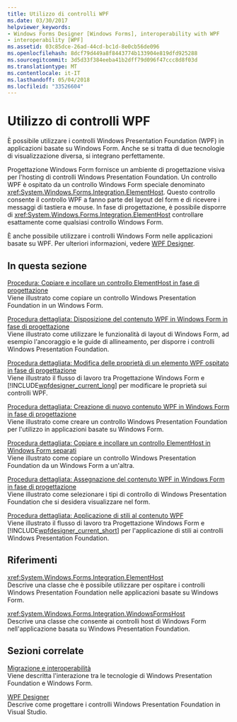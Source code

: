 ```yaml
---
title: Utilizzo di controlli WPF
ms.date: 03/30/2017
helpviewer_keywords:
- Windows Forms Designer [Windows Forms], interoperability with WPF
- interoperability [WPF]
ms.assetid: 03c85dce-26ad-44cd-bc1d-8e0cb56de096
ms.openlocfilehash: 8dcf79d449a8f8443774b133904e819dfd925288
ms.sourcegitcommit: 3d5d33f384eeba41b2dff79d096f47ccc8d8f03d
ms.translationtype: MT
ms.contentlocale: it-IT
ms.lasthandoff: 05/04/2018
ms.locfileid: "33526604"
---
```

# <a name="using-wpf-controls"></a>Utilizzo di controlli WPF
È possibile utilizzare i controlli Windows Presentation Foundation (WPF) in applicazioni basate su Windows Form. Anche se si tratta di due tecnologie di visualizzazione diversa, si integrano perfettamente.  
  
 Progettazione Windows Form fornisce un ambiente di progettazione visiva per l'hosting di controlli Windows Presentation Foundation. Un controllo WPF è ospitato da un controllo Windows Form speciale denominato <xref:System.Windows.Forms.Integration.ElementHost>. Questo controllo consente il controllo WPF a fanno parte del layout del form e di ricevere i messaggi di tastiera e mouse. In fase di progettazione, è possibile disporre di <xref:System.Windows.Forms.Integration.ElementHost> controllare esattamente come qualsiasi controllo Windows Form.  
  
 È anche possibile utilizzare i controlli Windows Form nelle applicazioni basate su WPF. Per ulteriori informazioni, vedere [WPF Designer](http://msdn.microsoft.com/library/c6c65214-8411-4e16-b254-163ed4099c26).  
  
## <a name="in-this-section"></a>In questa sezione  
 [Procedura: Copiare e incollare un controllo ElementHost in fase di progettazione](../../../../docs/framework/winforms/advanced/how-to-copy-and-paste-an-elementhost-control-at-design-time.md)  
 Viene illustrato come copiare un controllo Windows Presentation Foundation in un Windows Form.  
  
 [Procedura dettagliata: Disposizione del contenuto WPF in Windows Form in fase di progettazione](../../../../docs/framework/winforms/advanced/walkthrough-arranging-wpf-content-on-windows-forms-at-design-time.md)  
 Viene illustrato come utilizzare le funzionalità di layout di Windows Form, ad esempio l'ancoraggio e le guide di allineamento, per disporre i controlli Windows Presentation Foundation.  
  
 [Procedura dettagliata: Modifica delle proprietà di un elemento WPF ospitato in fase di progettazione](../../../../docs/framework/winforms/advanced/walkthrough-changing-properties-of-a-hosted-wpf-element-at-design-time.md)  
 Viene illustrato il flusso di lavoro tra Progettazione Windows Form e [!INCLUDE[wpfdesigner_current_long](../../../../includes/wpfdesigner-current-long-md.md)] per modificare le proprietà sui controlli WPF.  
  
 [Procedura dettagliata: Creazione di nuovo contenuto WPF in Windows Form in fase di progettazione](../../../../docs/framework/winforms/advanced/walkthrough-creating-new-wpf-content-on-windows-forms-at-design-time.md)  
 Viene illustrato come creare un controllo Windows Presentation Foundation per l'utilizzo in applicazioni basate su Windows Form.  
  
 [Procedura dettagliata: Copiare e incollare un controllo ElementHost in Windows Form separati](../../../../docs/framework/winforms/advanced/copy--paste-an-elementhost-control-into-forms.md)  
 Viene illustrato come copiare un controllo Windows Presentation Foundation da un Windows Form a un'altra.  
  
 [Procedura dettagliata: Assegnazione del contenuto WPF in Windows Form in fase di progettazione](../../../../docs/framework/winforms/advanced/walkthrough-assigning-wpf-content-on-windows-forms-at-design-time.md)  
 Viene illustrato come selezionare i tipi di controllo di Windows Presentation Foundation che si desidera visualizzare nel form.  
  
 [Procedura dettagliata: Applicazione di stili al contenuto WPF](../../../../docs/framework/winforms/advanced/walkthrough-styling-wpf-content.md)  
 Viene illustrato il flusso di lavoro tra Progettazione Windows Form e [!INCLUDE[wpfdesigner_current_short](../../../../includes/wpfdesigner-current-short-md.md)] per l'applicazione di stili ai controlli Windows Presentation Foundation.  
  
## <a name="reference"></a>Riferimenti  
 <xref:System.Windows.Forms.Integration.ElementHost>  
 Descrive una classe che è possibile utilizzare per ospitare i controlli Windows Presentation Foundation nelle applicazioni basate su Windows Form.  
  
 <xref:System.Windows.Forms.Integration.WindowsFormsHost>  
 Descrive una classe che consente ai controlli host di Windows Form nell'applicazione basata su Windows Presentation Foundation.  
  
## <a name="related-sections"></a>Sezioni correlate  
 [Migrazione e interoperabilità](../../../../docs/framework/wpf/advanced/migration-and-interoperability.md)  
 Viene descritta l'interazione tra le tecnologie di Windows Presentation Foundation e Windows Form.  
  
 [WPF Designer](http://msdn.microsoft.com/library/c6c65214-8411-4e16-b254-163ed4099c26)  
 Descrive come progettare i controlli Windows Presentation Foundation in Visual Studio.
